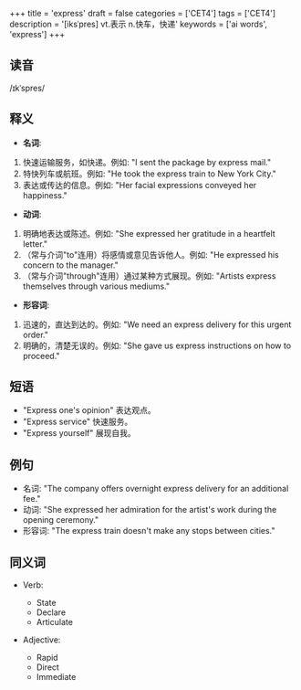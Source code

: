 +++
title = 'express'
draft = false
categories = ['CET4']
tags = ['CET4']
description = '[iksˈpres] vt.表示 n.快车，快递'
keywords = ['ai words', 'express']
+++

## 读音
/ɪkˈspres/

## 释义
- **名词**:
1. 快速运输服务，如快递。例如: "I sent the package by express mail."
2. 特快列车或航班。例如: "He took the express train to New York City."
3. 表达或传达的信息。例如: "Her facial expressions conveyed her happiness."

- **动词**:
1. 明确地表达或陈述。例如: "She expressed her gratitude in a heartfelt letter."
2. （常与介词"to"连用）将感情或意见告诉他人。例如: "He expressed his concern to the manager."
3. （常与介词"through"连用）通过某种方式展现。例如: "Artists express themselves through various mediums."

- **形容词**:
1. 迅速的，直达到达的。例如: "We need an express delivery for this urgent order."
2. 明确的，清楚无误的。例如: "She gave us express instructions on how to proceed."

## 短语
- "Express one's opinion" 表达观点。
- "Express service" 快速服务。
- "Express yourself" 展现自我。

## 例句
- 名词: "The company offers overnight express delivery for an additional fee."
- 动词: "She expressed her admiration for the artist's work during the opening ceremony."
- 形容词: "The express train doesn't make any stops between cities."

## 同义词
- Verb:
  - State
  - Declare
  - Articulate

- Adjective:
  - Rapid
  - Direct
  - Immediate
